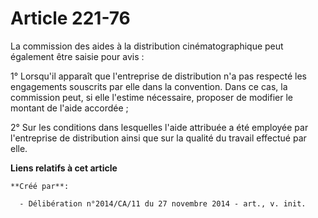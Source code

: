 # Article 221-76

La commission des aides à la distribution cinématographique peut également être saisie pour avis : 

1° Lorsqu'il apparaît que l'entreprise de distribution n'a pas respecté les engagements souscrits par elle dans la
convention. Dans ce cas, la commission peut, si elle l'estime nécessaire, proposer de modifier le montant de l'aide
accordée ; 

2° Sur les conditions dans lesquelles l'aide attribuée a été employée par l'entreprise de distribution ainsi que sur la
qualité du travail effectué par elle.

**Liens relatifs à cet article**

	**Créé par**:

	  - Délibération n°2014/CA/11 du 27 novembre 2014 - art., v. init.
